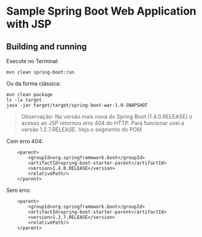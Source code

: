 Sample Spring Boot Web Application with JSP
====

Building and running
---

Execute no Terminal:

    mvn clean spring-boot:run

Ou da forma clássica:

    mvn clean package
    ls -la target
    java -jar target/target/spring-boot-war-1.0-SNAPSHOT

> Observação: Na versão mais nova do Spring Boot (1.4.0.RELEASE) o acesso ao JSP retornou erro 404 do HTTP. Para funcionar usei a versão 1.2.7.RELEASE. Veja o segmento do POM

Com erro 404:

```
    <parent>
        <groupId>org.springframework.boot</groupId>
        <artifactId>spring-boot-starter-parent</artifactId>
        <version>1.4.0.RELEASE</version>
        <relativePath/>
    </parent>
```

Sem erro:

```
    <parent>
        <groupId>org.springframework.boot</groupId>
        <artifactId>spring-boot-starter-parent</artifactId>
        <version>1.2.7.RELEASE</version>
        <relativePath/>
    </parent>
```

